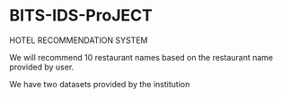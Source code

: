 # BITS-IDS-ProJECT
HOTEL RECOMMENDATION SYSTEM

We will recommend 10 restaurant names based on the restaurant name provided by user.

We have two datasets provided by the institution 
